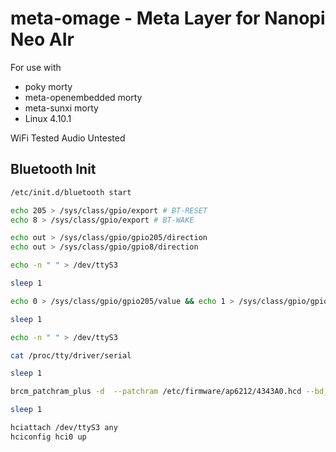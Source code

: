 # meta-omage - Meta Layer for Nanopi Neo AIr

For use with

- poky morty
- meta-openembedded morty
- meta-sunxi morty
- Linux 4.10.1

WiFi Tested
Audio Untested

## Bluetooth Init

```bash
/etc/init.d/bluetooth start

echo 205 > /sys/class/gpio/export # BT-RESET
echo 8 > /sys/class/gpio/export # BT-WAKE

echo out > /sys/class/gpio/gpio205/direction
echo out > /sys/class/gpio/gpio8/direction

echo -n " " > /dev/ttyS3

sleep 1

echo 0 > /sys/class/gpio/gpio205/value && echo 1 > /sys/class/gpio/gpio205/value

sleep 1

echo -n " " > /dev/ttyS3

cat /proc/tty/driver/serial 

sleep 1

brcm_patchram_plus -d  --patchram /etc/firmware/ap6212/4343A0.hcd --bd_addr 11:22:33:44:55:66 --no2bytes --tosleep 1000 /dev/ttyS3

sleep 1

hciattach /dev/ttyS3 any
hciconfig hci0 up
```
